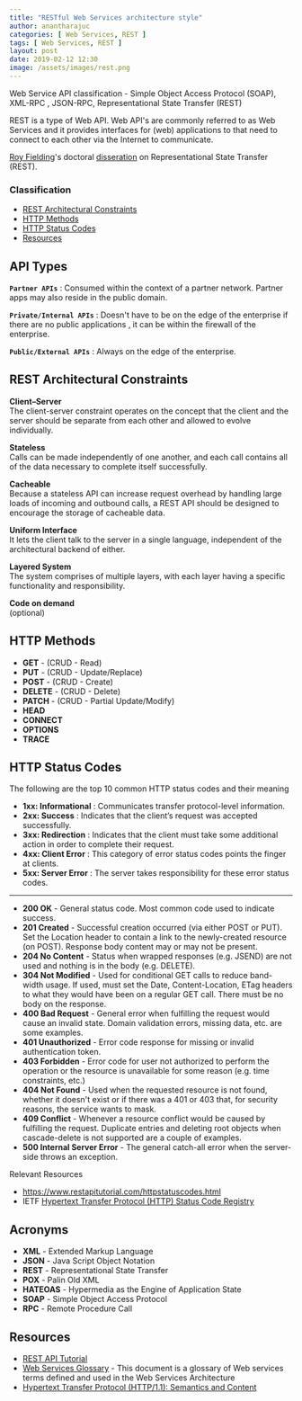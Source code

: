 ```yaml
---
title: "RESTful Web Services architecture style"
author: anantharajuc
categories: [ Web Services, REST ]
tags: [ Web Services, REST ]
layout: post
date: 2019-02-12 12:30
image: /assets/images/rest.png
---
```


Web Service API classification - Simple Object Access Protocol (SOAP), XML-RPC , JSON-RPC, Representational State Transfer (REST)

REST is a type of Web API. Web API's are commonly referred to as Web Services and it provides interfaces for (web) applications to that need to connect to each other via the Internet to communicate. 

<a href="https://en.wikipedia.org/wiki/Roy_Fielding" target="_blank" >Roy Fielding</a>'s doctoral <a href="https://www.ics.uci.edu/~fielding/pubs/dissertation/rest_arch_style.htm" target="_blank" >disseration</a> on Representational State Transfer (REST).

### Classification

- [REST Architectural Constraints](#rest-architectural-constraints)
- [HTTP Methods](http-methods)
- [HTTP Status Codes](#http-status-codes)
- [Resources](#resources)

## API Types

**`Partner APIs`** : Consumed within the context of a partner network. Partner apps may also reside in the public domain.  

**`Private/Internal APIs`** : Doesn't have to be on the edge of the enterprise if there are no public applications , it can be within the firewall of the enterprise.  

**`Public/External APIs`** : Always on the edge of the enterprise.

## REST Architectural Constraints

**Client–Server**  
The client-server constraint operates on the concept that the client and the server should be separate from each other and allowed to evolve individually.  

**Stateless**  
Calls can be made independently of one another, and each call contains all of the data necessary to complete itself successfully.  

**Cacheable**  
Because a stateless API can increase request overhead by handling large loads of incoming and outbound calls, a REST API should be designed to encourage the storage of cacheable data.  

**Uniform Interface**  
It lets the client talk to the server in a single language, independent of the architectural backend of either.  

**Layered System**  
The system comprises of multiple layers, with each layer having a specific functionality and responsibility.  

**Code on demand**  
(optional)

## HTTP Methods

- **GET** - (CRUD - Read)
- **PUT** - (CRUD - Update/Replace)
- **POST** - (CRUD - Create)
- **DELETE** - (CRUD - Delete)
- **PATCH** - (CRUD - Partial Update/Modify)
- **HEAD**
- **CONNECT**
- **OPTIONS**
- **TRACE**

## HTTP Status Codes

The following are the top 10 common HTTP status codes and their meaning

- **1xx: Informational** : Communicates transfer protocol-level information.
- **2xx: Success**	     : Indicates that the client’s request was accepted successfully.
- **3xx: Redirection**	 : Indicates that the client must take some additional action in order to complete their request.
- **4xx: Client Error**	 : This category of error status codes points the finger at clients.
- **5xx: Server Error**	 : The server takes responsibility for these error status codes.

---

- **200 OK** - General status code. Most common code used to indicate success.
- **201 Created** - Successful creation occurred (via either POST or PUT). Set the Location header to contain a link to the newly-created resource (on POST). Response body content may or may not be present.
- **204 No Content** - Status when wrapped responses (e.g. JSEND) are not used and nothing is in the body (e.g. DELETE).
- **304 Not Modified** - Used for conditional GET calls to reduce band-width usage. If used, must set the Date, Content-Location, ETag headers to what they would have been on a regular GET call. There must be no body on the response.
- **400 Bad Request** - General error when fulfilling the request would cause an invalid state. Domain validation errors, missing data, etc. are some examples.
- **401 Unauthorized** - Error code response for missing or invalid authentication token.
- **403 Forbidden** - Error code for user not authorized to perform the operation or the resource is unavailable for some reason (e.g. time constraints, etc.)
- **404 Not Found** - Used when the requested resource is not found, whether it doesn't exist or if there was a 401 or 403 that, for security reasons, the service wants to mask.
- **409 Conflict** - Whenever a resource conflict would be caused by fulfilling the request. Duplicate entries and deleting root objects when cascade-delete is not supported are a couple of examples.
- **500 Internal Server Error** - The general catch-all error when the server-side throws an exception.

Relevant Resources 

- <https://www.restapitutorial.com/httpstatuscodes.html>
- IETF <a href="https://www.ietf.org/assignments/http-status-codes/http-status-codes.xml" target="_blank">Hypertext Transfer Protocol (HTTP) Status Code Registry</a>

## Acronyms

- **XML** - Extended Markup Language
- **JSON** - Java Script Object Notation
- **REST** - Representational State Transfer
- **POX** - Palin Old XML
- **HATEOAS** - Hypermedia as the Engine of Application State
- **SOAP** - Simple Object Access Protocol
- **RPC** - Remote Procedure Call

## Resources

- <a href="https://www.restapitutorial.com/" target="_blank" >REST API Tutorial</a>
- <a href="https://www.w3.org/TR/ws-gloss/" target="_blank" >Web Services Glossary</a> - This document is a glossary of Web services terms defined and used in the Web Services Architecture
- <a href="https://tools.ietf.org/html/rfc7231" target="_blank" >Hypertext Transfer Protocol (HTTP/1.1): Semantics and Content</a>
